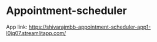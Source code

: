 # Appointment-scheduler

App link: https://shivarajmbb-appointment-scheduler-app1-l0jq07.streamlitapp.com/
